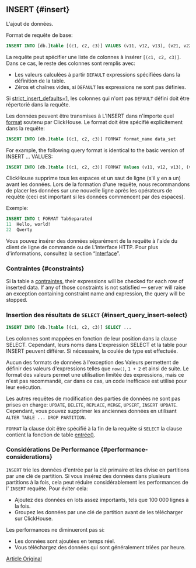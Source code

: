 ## INSERT {#insert}

L'ajout de données.

Format de requête de base:

``` sql
INSERT INTO [db.]table [(c1, c2, c3)] VALUES (v11, v12, v13), (v21, v22, v23), ...
```

La requête peut spécifier une liste de colonnes à insérer `[(c1, c2, c3)]`. Dans ce cas, le reste des colonnes sont remplis avec:

-   Les valeurs calculées à partir `DEFAULT` expressions spécifiées dans la définition de la table.
-   Zéros et chaînes vides, si `DEFAULT` les expressions ne sont pas définies.

Si [strict\_insert\_defaults=1](../operations/settings/settings.md), les colonnes qui n'ont pas `DEFAULT` défini doit être répertorié dans la requête.

Les données peuvent être transmises à L'INSERT dans n'importe quel [format](../interfaces/formats.md#formats) soutenu par ClickHouse. Le format doit être spécifié explicitement dans la requête:

``` sql
INSERT INTO [db.]table [(c1, c2, c3)] FORMAT format_name data_set
```

For example, the following query format is identical to the basic version of INSERT … VALUES:

``` sql
INSERT INTO [db.]table [(c1, c2, c3)] FORMAT Values (v11, v12, v13), (v21, v22, v23), ...
```

ClickHouse supprime tous les espaces et un saut de ligne (s'il y en a un) avant les données. Lors de la formation d'une requête, nous recommandons de placer les données sur une nouvelle ligne après les opérateurs de requête (ceci est important si les données commencent par des espaces).

Exemple:

``` sql
INSERT INTO t FORMAT TabSeparated
11  Hello, world!
22  Qwerty
```

Vous pouvez insérer des données séparément de la requête à l'aide du client de ligne de commande ou de L'interface HTTP. Pour plus d'informations, consultez la section “[Interface](../interfaces/index.md#interfaces)”.

### Contraintes {#constraints}

Si la table a [contraintes](create.md#constraints), their expressions will be checked for each row of inserted data. If any of those constraints is not satisfied — server will raise an exception containing constraint name and expression, the query will be stopped.

### Insertion des résultats de `SELECT` {#insert_query_insert-select}

``` sql
INSERT INTO [db.]table [(c1, c2, c3)] SELECT ...
```

Les colonnes sont mappées en fonction de leur position dans la clause SELECT. Cependant, leurs noms dans L'expression SELECT et la table pour INSERT peuvent différer. Si nécessaire, la coulée de type est effectuée.

Aucun des formats de données à l'exception des Valeurs permettent de définir des valeurs d'expressions telles que `now()`, `1 + 2` et ainsi de suite. Le format des valeurs permet une utilisation limitée des expressions, mais ce n'est pas recommandé, car dans ce cas, un code inefficace est utilisé pour leur exécution.

Les autres requêtes de modification des parties de données ne sont pas prises en charge: `UPDATE`, `DELETE`, `REPLACE`, `MERGE`, `UPSERT`, `INSERT UPDATE`.
Cependant, vous pouvez supprimer les anciennes données en utilisant `ALTER TABLE ... DROP PARTITION`.

`FORMAT` la clause doit être spécifié à la fin de la requête si `SELECT` la clause contient la fonction de table [entrée()](table_functions/input.md).

### Considérations De Performance {#performance-considerations}

`INSERT` trie les données d'entrée par la clé primaire et les divise en partitions par une clé de partition. Si vous insérez des données dans plusieurs partitions à la fois, cela peut réduire considérablement les performances de l' `INSERT` requête. Pour éviter cela:

-   Ajoutez des données en lots assez importants, tels que 100 000 lignes à la fois.
-   Groupez les données par une clé de partition avant de les télécharger sur ClickHouse.

Les performances ne diminueront pas si:

-   Les données sont ajoutées en temps réel.
-   Vous téléchargez des données qui sont généralement triées par heure.

[Article Original](https://clickhouse.tech/docs/en/query_language/insert_into/) <!--hide-->
